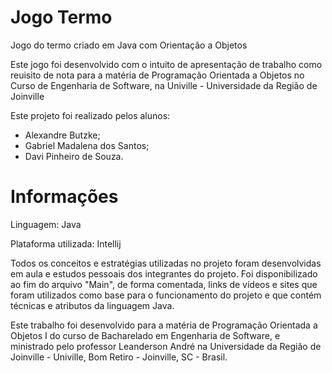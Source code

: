 # Jogo Termo
 Jogo do termo criado em Java com Orientação a Objetos

Este jogo foi desenvolvido com o intuito de apresentação de trabalho como reuisito de nota para a matéria de Programação Orientada a Objetos no Curso de Engenharia de Software, na Univille - Universidade da Região de Joinville

Este projeto foi realizado pelos alunos:

- Alexandre Butzke;
- Gabriel Madalena dos Santos;
- Davi Pinheiro de Souza.


# Informações

Linguagem: Java

Plataforma utilizada: Intellij

Todos os conceitos e estratégias utilizadas no projeto foram desenvolvidas em aula e estudos pessoais dos integrantes do projeto. Foi disponibilizado ao fim do arquivo "Main", de forma comentada, links de vídeos e sites que foram utilizados como base para o funcionamento do projeto e que contém técnicas e atributos da linguagem Java.

Este trabalho foi desenvolvido para a matéria de Programação Orientada a Objetos I do curso de Bacharelado em Engenharia de Software, e ministrado pelo professor Leanderson André na Universidade da Região de Joinville - Univille, Bom Retiro - Joinville, SC - Brasil.

